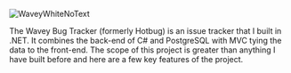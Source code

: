 
![WaveyWhiteNoText](https://github.com/StevesGitRepo/HotBug/assets/104333881/4cf703a7-7595-4e3a-9824-e3a966cd78f9)

The Wavey Bug Tracker (formerly Hotbug) is an issue tracker that I built in .NET.  It combines the back-end of C# and PostgreSQL with MVC tying the data to the front-end.  The scope of this project is greater than anything I have built before and here are a few key features of the project.

